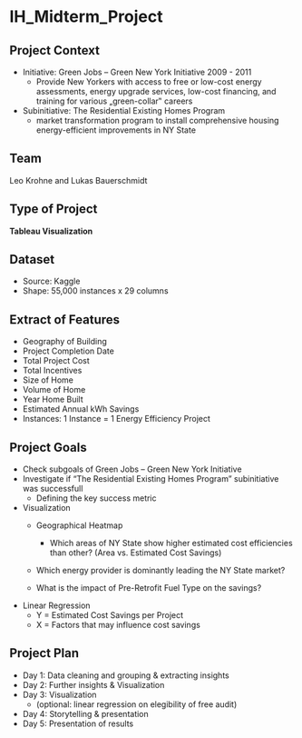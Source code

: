 # IH_Midterm_Project
 
## Project Context
- Initiative: Green Jobs – Green New York Initiative 2009 - 2011
    - Provide New Yorkers with access to free or low-cost energy assessments, energy upgrade services, low-cost financing, and training for various „green-collar‟ careers
- Subinitiative: The Residential Existing Homes Program
    - market transformation program to install comprehensive housing energy-efficient improvements in NY State

## Team
Leo Krohne and Lukas Bauerschmidt

## Type of Project
**Tableau Visualization**

## Dataset
- Source: Kaggle
- Shape: 55,000 instances x 29 columns

## Extract of Features
- Geography of Building
- Project Completion Date
- Total Project Cost
- Total Incentives
- Size of Home
- Volume of Home
- Year Home Built
- Estimated Annual kWh Savings
- Instances: 1 Instance = 1 Energy Efficiency Project

## Project Goals
- Check subgoals of Green Jobs – Green New York Initiative
- Investigate if “The Residential Existing Homes Program” subinitiative was successfull
   - Defining the key success metric
- Visualization
    - Geographical Heatmap
        - Which areas of NY State show higher estimated cost efficiencies than other? (Area vs. Estimated Cost Savings)
    - Which energy provider is dominantly leading the NY State market?

    - What is the impact of Pre-Retrofit Fuel Type on the savings?
- Linear Regression
    - Y = Estimated Cost Savings per Project
    - X = Factors that may influence cost savings

## Project Plan
- Day 1: Data cleaning and grouping & extracting insights
- Day 2: Further insights & Visualization
- Day 3: Visualization
    - (optional: linear regression on elegibility of free audit)
- Day 4: Storytelling & presentation
- Day 5: Presentation of results